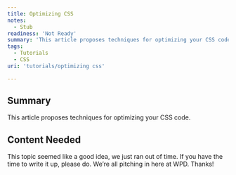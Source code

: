 ```yaml
---
title: Optimizing CSS
notes:
  - Stub
readiness: 'Not Ready'
summary: 'This article proposes techniques for optimizing your CSS code.'
tags:
  - Tutorials
  - CSS
uri: 'tutorials/optimizing css'

---
```

## Summary

This article proposes techniques for optimizing your CSS code.

## Content Needed

This topic seemed like a good idea, we just ran out of time. If you have the time to write it up, please do. We’re all pitching in here at WPD. Thanks!
